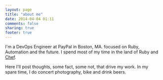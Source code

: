 ```yaml
---
layout: page
title: "about me"
date: 2014-04-04 01:11
comments: false
sharing: true
footer: true
---
```


I'm a DevOps Engineer at PayPal in Boston, MA. focused on Ruby, Automation and the future. I spend most of my time in the land of Ruby and [Chef](http://getchef.com).

Here I'll post thoughts, some fact, some not, that drive my work. In my spare time, I do concert photography, bike and drink beers.
